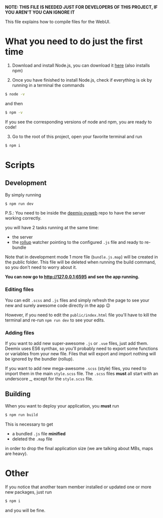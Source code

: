 **NOTE: THIS FILE IS NEEDED JUST FOR DEVELOPERS OF THIS PROJECT, IF YOU AREN'T YOU CAN IGNORE IT**

This file explains how to compile files for the WebUI.

# What you need to do just the first time

1. Download and install Node.js, you can download it [here](https://nodejs.org/en/download/) (also installs npm)

2. Once you have finished to install Node.js, check if everything is ok by running in a terminal the commands

```bash
$ node -v
```
and then
```bash
$ npm -v
```

If you see the corresponding versions of node and npm, you are ready to code!

3. Go to the root of this project, open your favorite terminal and run

```bash
$ npm i
```

# Scripts

## Development

By simply running

```bash
$ npm run dev
```

P.S.: You need to be inside the [deemix-pyweb](https://git.rip/RemixDev/deemix-pyweb) repo to have the server working correctly.

you will have 2 tasks running at the same time:
- the server
- the [rollup](https://rollupjs.org/guide/en/) watcher pointing to the configured `.js` file and ready to re-bundle

Note that in development mode 1 more file (`bundle.js.map`) will be created in the public folder. This file will be deleted when running the build command, so you don't need to worry about it.

**You can now go to http://127.0.0.1:6595 and see the app running.**

### Editing files

You can edit `.scss` and `.js` files and simply refresh the page to see your new and surely awesome code directly in the app 😉

However, if you need to edit the `public/index.html` file you'll have to kill the terminal and re-run `npm run dev` to see your edits.

### Adding files

If you want to add new super-awesome `.js` or `.vue` files, just add them. Deemix uses ES6 synthax, so you'll probably need to export some functions or variables from your new file. Files that will export and import nothing will be ignored by the bundler (rollup).

If you want to add new mega-awesome `.scss` (style) files, you need to import them in the main `style.scss` file. The `.scss` files **must** all start with an underscore _, except for the `style.scss` file.

## Building

When you want to deploy your application, you **must** run

```bash
$ npm run build
```

This is necessary to get

- a bundled `.js` file **minified**
- deleted the `.map` file

in order to drop the final application size (we are talking about MBs, maps are heavy).

# Other

If you notice that another team member installed or updated one or more new packages, just run

```bash
$ npm i
```

and you will be fine.
